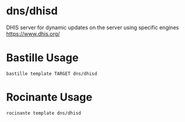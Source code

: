 # dns/dhisd
DHIS server for dynamic updates on the server using specific engines
https://www.dhis.org/

# Bastille Usage
```shell
bastille template TARGET dns/dhisd
```

# Rocinante Usage
```shell
rocinante template dns/dhisd
```
